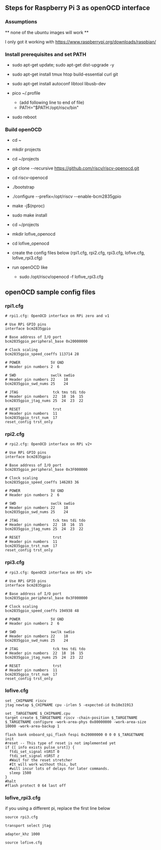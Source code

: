 ## Steps for Raspberry Pi 3 as openOCD interface

### Assumptions

** none of the ubuntu images will work **

I only got it working with https://www.raspberrypi.org/downloads/raspbian/

### Install prerequisites and set PATH

- sudo apt-get update; sudo apt-get dist-upgrade -y

- sudo apt-get install tmux htop build-essential curl git

- sudo apt-get install autoconf libtool libusb-dev

- pico \~/.profile
    - (add following line to end of file)
    - PATH="$PATH:/opt/riscv/bin"

- sudo reboot

### Build openOCD

- cd \~

- mkdir projects

- cd \~/projects

- git clone --recursive https://github.com/riscv/riscv-openocd.git

- cd riscv-openocd

- ./bootstrap

- ./configure --prefix=/opt/riscv --enable-bcm2835gpio

- make -j$(nproc)

- sudo make install

- cd \~/projects

- mkdir lofive_openocd

- cd lofive_openocd

- create the config files below (rpi1.cfg, rpi2.cfg, rpi3.cfg, lofive.cfg, lofive_rpi3.cfg)

- run openOCD like
    - sudo /opt/riscv/openocd -f lofive_rpi3.cfg

## openOCD sample config files

### rpi1.cfg

```
# rpi1.cfg: OpenOCD interface on RPi zero and v1

# Use RPi GPIO pins
interface bcm2835gpio

# Base address of I/O port
bcm2835gpio_peripheral_base 0x20000000

# Clock scaling
bcm2835gpio_speed_coeffs 113714 28

# POWER              5V GND
# Header pin numbers 2  6

# SWD                swclk swdio
# Header pin numbers 22    18
bcm2835gpio_swd_nums 25    24

# JTAG                tck tms tdi tdo
# Header pin numbers  22  18  16  15 
bcm2835gpio_jtag_nums 25  24  23  22

# RESET               trst
# Header pin numbers  11
bcm2835gpio_trst_num  17
reset_config trst_only
```

### rpi2.cfg

```
# rpi2.cfg: OpenOCD interface on RPi v2+

# Use RPi GPIO pins
interface bcm2835gpio

# Base address of I/O port
bcm2835gpio_peripheral_base 0x3F000000

# Clock scaling
bcm2835gpio_speed_coeffs 146203 36

# POWER              5V GND
# Header pin numbers 2  6

# SWD                swclk swdio
# Header pin numbers 22    18
bcm2835gpio_swd_nums 25    24

# JTAG                tck tms tdi tdo
# Header pin numbers  22  18  16  15 
bcm2835gpio_jtag_nums 25  24  23  22

# RESET               trst
# Header pin numbers  11
bcm2835gpio_trst_num  17
reset_config trst_only
```

### rpi3.cfg

```
# rpi3.cfg: OpenOCD interface on RPi v3+

# Use RPi GPIO pins
interface bcm2835gpio

# Base address of I/O port
bcm2835gpio_peripheral_base 0x3F000000

# Clock scaling
bcm2835gpio_speed_coeffs 194938 48

# POWER              5V GND
# Header pin numbers 2  6

# SWD                swclk swdio
# Header pin numbers 22    18
bcm2835gpio_swd_nums 25    24

# JTAG                tck tms tdi tdo
# Header pin numbers  22  18  16  15 
bcm2835gpio_jtag_nums 25  24  23  22

# RESET               trst
# Header pin numbers  11
bcm2835gpio_trst_num  17
reset_config trst_only
```

### lofive.cfg

```
set _CHIPNAME riscv
jtag newtap $_CHIPNAME cpu -irlen 5 -expected-id 0x10e31913

set _TARGETNAME $_CHIPNAME.cpu
target create $_TARGETNAME riscv -chain-position $_TARGETNAME
$_TARGETNAME configure -work-area-phys 0x80000000 -work-area-size 10000 -work-area-backup 1

flash bank onboard_spi_flash fespi 0x20000000 0 0 0 $_TARGETNAME
init
#reset -- This type of reset is not implemented yet
if {[ info exists pulse_srst]} {
  ftdi_set_signal nSRST 0
  ftdi_set_signal nSRST z
  #Wait for the reset stretcher
  #It will work without this, but
  #will incur lots of delays for later commands.
  sleep 1500
}
#halt
#flash protect 0 64 last off
```

### lofive_rpi3.cfg 

if you using a different pi, replace the first line below

```
source rpi3.cfg

transport select jtag

adapter_khz 1000

source lofive.cfg

```
